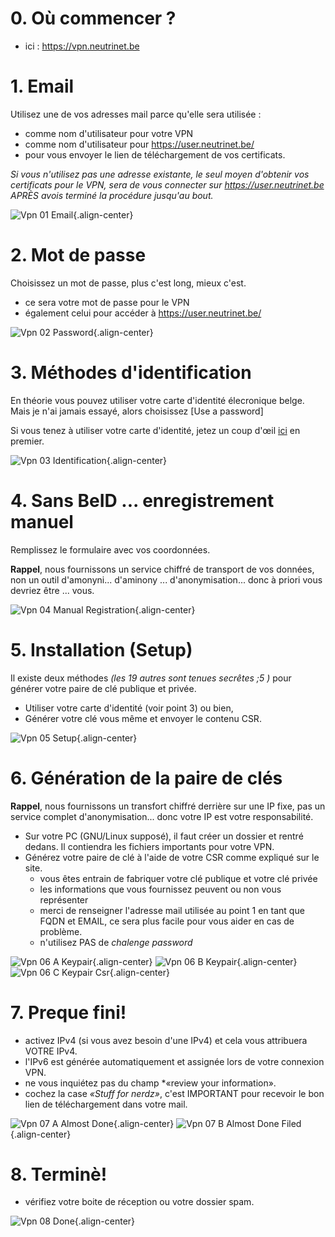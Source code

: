 <!-- TITLE: Passer commande -->
# 0. Où commencer ?

- ici : https://vpn.neutrinet.be

# 1. Email

Utilisez une de vos adresses mail parce qu'elle sera utilisée :

- comme nom d'utilisateur pour votre VPN
- comme nom d'utilisateur pour https://user.neutrinet.be/
- pour vous envoyer le lien de téléchargement de vos certificats.


*Si vous n'utilisez pas une adresse existante, le seul moyen d'obtenir vos certificats pour le VPN, sera de vous connecter sur https://user.neutrinet.be APRÈS avois terminé la procédure jusqu'au bout.*

![Vpn 01 Email](/uploads/vpn/vpn-01-email.png "Vpn 01 Email"){.align-center}


# 2. Mot de passe 

Choisissez un mot de passe, plus c'est long, mieux c'est.

- ce sera votre mot de passe pour le VPN
- également celui pour accéder à https://user.neutrinet.be/

![Vpn 02 Password](/uploads/vpn/vpn-02-password.png "Vpn 02 Password"){.align-center}

# 3. Méthodes d'identification

En théorie vous pouvez utiliser votre carte d'identité élecronique belge.  Mais je n'ai jamais essayé, alors choisissez [Use a password]


Si vous tenez à utiliser votre carte d'identité, jetez un coup d'œil [ici](https://eid.belgium.be/fr) en premier.

![Vpn 03 Identification](/uploads/vpn/vpn-03-identification.png "Vpn 03 Identification"){.align-center}

# 4. Sans BeID ... enregistrement manuel

Remplissez le formulaire avec vos coordonnées.

**Rappel**, nous fournissons un service chiffré de transport de vos données, non un outil d'amonyni... d'aminony ... d'anonymisation... donc à priori vous devriez être ... vous.

![Vpn 04 Manual Registration](/uploads/vpn/vpn-04-manual-registration.png "Vpn 04 Manual Registration"){.align-center}
# 5. Installation (Setup)

Il existe deux méthodes *(les 19 autres sont tenues secrêtes ;5 )* pour générer votre paire de clé publique et privée.

- Utiliser votre carte d'identité (voir point 3) ou bien, 
- Générer votre clé vous même et envoyer le contenu CSR.

![Vpn 05 Setup](/uploads/vpn/vpn-05-setup.png "Vpn 05 Setup"){.align-center}

# 6. Génération de la paire de clés

**Rappel**, nous fournissons un transfort chiffré derrière sur une IP fixe, pas un service complet d'anonymisation... donc votre IP est votre responsabilité.

- Sur votre PC (GNU/Linux supposé), il faut créer un dossier et rentré dedans.  Il contiendra les fichiers importants pour votre VPN.
- Générez votre paire de clé à l'aide de votre CSR comme expliqué sur le site.
  - vous êtes entrain de fabriquer votre clé publique et votre clé privée
  - les informations que vous fournissez peuvent ou non vous représenter
  - merci de renseigner l'adresse mail utilisée au point 1 en tant que FQDN et EMAIL, ce sera plus facile pour vous aider en cas de problème.
  - n'utilisez PAS de *chalenge password* 

![Vpn 06 A Keypair](/uploads/vpn/vpn-06-a-keypair.png "Vpn 06 A Keypair"){.align-center}
![Vpn 06 B Keypair](/uploads/vpn/vpn-06-b-keypair.png "Vpn 06 B Keypair"){.align-center}
![Vpn 06 C Keypair Csr](/uploads/vpn/vpn-06-c-keypair-csr.png "Vpn 06 C Keypair Csr"){.align-center}

# 7. Preque fini!

- activez IPv4 (si vous avez besoin d'une IPv4) et cela vous attribuera VOTRE IPv4.
- l'IPv6 est générée automatiquement et assignée lors de votre connexion VPN.
- ne vous inquiétez pas du champ *«review your information».
- cochez la case *«Stuff for nerdz»*, c'est IMPORTANT pour recevoir le bon lien de téléchargement dans votre mail.

![Vpn 07 A Almost Done](/uploads/vpn/vpn-07-a-almost-done.png "Vpn 07 A Almost Done"){.align-center}
![Vpn 07 B Almost Done Filed](/uploads/vpn/vpn-07-b-almost-done-filed.png "Vpn 07 B Almost Done Filed"){.align-center}

# 8.  Terminè!

- vérifiez votre boite de réception ou votre dossier spam.

![Vpn 08 Done](/uploads/vpn/vpn-08-done.png "Vpn 08 Done"){.align-center}